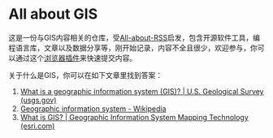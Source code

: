 **All about GIS**
===

这是一份与GIS内容相关的仓库，受[All-about-RSS](https://github.com/AboutRSS/ALL-about-RSS)启发，包含开源软件工具，编程语言库，文章以及数据分享等，刚开始记录，内容不全且很少，欢迎参与，你可以通过这个<a href="./archieve/issuer/README.md">浏览器插件</a>来快速提交内容。

关于什么是GIS，你可以在如下文章里找到答案：

1. [What is a geographic information system (GIS)? | U.S. Geological Survey (usgs.gov)](https://www.usgs.gov/faqs/what-geographic-information-system-gis)
2. [Geographic information system - Wikipedia](https://en.wikipedia.org/wiki/Geographic_information_system)
3. [What is GIS? | Geographic Information System Mapping Technology (esri.com)](https://www.esri.com/en-us/what-is-gis/overview)







